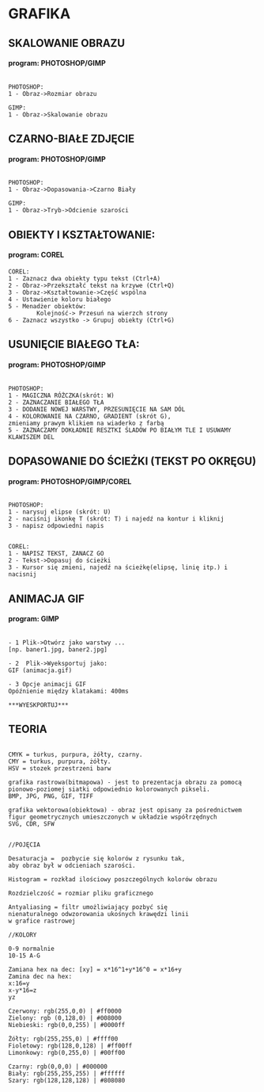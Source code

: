 # GRAFIKA


## SKALOWANIE OBRAZU
#### program: PHOTOSHOP/GIMP
```

PHOTOSHOP:
1 - Obraz->Rozmiar obrazu

GIMP:
1 - Obraz->Skalowanie obrazu

```

## CZARNO-BIAŁE ZDJĘCIE
#### program: PHOTOSHOP/GIMP
```

PHOTOSHOP:
1 - Obraz->Dopasowania->Czarno Biały

GIMP:
1 - Obraz->Tryb->Odcienie szarości
```

## OBIEKTY I KSZTAŁTOWANIE:
#### program: COREL
```
COREL:
1 - Zaznacz dwa obiekty typu tekst (Ctrl+A)
2 - Obraz->Przekształć tekst na krzywe (Ctrl+Q)
3 - Obraz->Kształtowanie->Część wspólna
4 - Ustawienie koloru białego
5 - Menadżer obiektów:
        Kolejność-> Przesuń na wierzch strony
6 - Zaznacz wszystko -> Grupuj obiekty (Ctrl+G)
```



## USUNIĘCIE BIAŁEGO TŁA:
#### program: PHOTOSHOP/GIMP
```

PHOTOSHOP:
1 - MAGICZNA RÓŻCZKA(skrót: W)
2 - ZAZNACZANIE BIAŁEGO TŁA
3 - DODANIE NOWEJ WARSTWY, PRZESUNIĘCIE NA SAM DÓL
4 - KOLOROWANIE NA CZARNO, GRADIENT (skrót G),
zmieniamy prawym klikiem na wiaderko z farbą
5 - ZAZNACZAMY DOKŁADNIE RESZTKI ŚLADÓW PO BIAŁYM TLE I USUWAMY KLAWISZEM DEL
```

## DOPASOWANIE DO ŚCIEŻKI (TEKST PO OKRĘGU)
#### program: PHOTOSHOP/GIMP/COREL
```

PHOTOSHOP:
1 - narysuj elipse (skrót: U)
2 - naciśnij ikonkę T (skrót: T) i najedź na kontur i kliknij
3 - napisz odpowiedni napis


COREL:
1 - NAPISZ TEKST, ZANACZ GO
2 - Tekst->Dopasuj do ścieżki
3 - Kursor się zmieni, najedź na ścieżkę(elipsę, linię itp.) i nacisnij

```


## ANIMACJA GIF
#### program: GIMP
```

- 1 Plik->Otwórz jako warstwy ...
[np. baner1.jpg, baner2.jpg]

- 2  Plik->Wyeksportuj jako:
GIF (animacja.gif)

- 3 Opcje animacji GIF
Opóźnienie między klatakami: 400ms

***WYESKPORTUJ***

```

## TEORIA
```

CMYK = turkus, purpura, żółty, czarny.
CMY = turkus, purpura, żółty.
HSV = stozek przestrzeni barw

grafika rastrowa(bitmapowa) - jest to prezentacja obrazu za pomocą
pionowo-poziomej siatki odpowiednio kolorowanych pikseli.
BMP, JPG, PNG, GIF, TIFF

grafika wektorowa(obiektowa) - obraz jest opisany za pośrednictwem
figur geometrycznych umieszczonych w układzie współrzędnych
SVG, CDR, SFW


//POJĘCIA

Desaturacja =  pozbycie się kolorów z rysunku tak,
aby obraz był w odcieniach szarości.

Histogram = rozkład ilościowy poszczególnych kolorów obrazu

Rozdzielczość = rozmiar pliku graficznego

Antyaliasing = filtr umożliwiający pozbyć się
nienaturalnego odwzorowania ukośnych krawędzi linii
w grafice rastrowej

//KOLORY

0-9 normalnie
10-15 A-G

Zamiana hex na dec: [xy] = x*16^1+y*16^0 = x*16+y
Zamina dec na hex:
x:16=y
x-y*16=z
yz

Czerwony: rgb(255,0,0) | #ff0000
Zielony: rgb (0,128,0) | #008000
Niebieski: rgb(0,0,255) | #0000ff

Żółty: rgb(255,255,0) | #ffff00
Fioletowy: rgb(128,0,128) | #ff00ff
Limonkowy: rgb(0,255,0) | #00ff00

Czarny: rgb(0,0,0) | #000000
Biały: rgb(255,255,255) | #ffffff
Szary: rgb(128,128,128) | #808080

```








